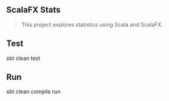 ScalaFX Stats
-------------
>This project explores statistics using Scala and ScalaFX.

Test
----
sbt clean test

Run
---
sbt clean compile run
